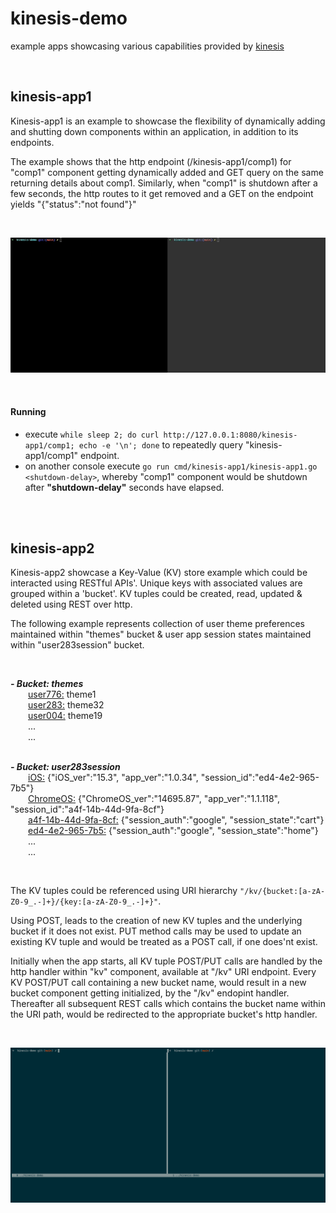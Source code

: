 # kinesis-demo
 example apps showcasing various capabilities provided by [kinesis](https://github.com/srcfoundry/kinesis)

<br>

## kinesis-app1

Kinesis-app1 is an example to showcase the flexibility of dynamically adding and shutting down components within an application, in addition to its endpoints. 
<br>

The example shows that the http endpoint (/kinesis-app1/comp1) for "comp1" component getting dynamically added and GET query on the same returning details about comp1. 
Similarly, when "comp1" is shutdown after a few seconds, the http routes to it get removed and a GET on the endpoint yields "{"status":"not found"}"

<br>

![](images/kinesis-app1-demo.gif)

<br>

#### Running
- execute ```while sleep 2; do curl http://127.0.0.1:8080/kinesis-app1/comp1; echo -e '\n'; done``` to repeatedly query "kinesis-app1/comp1" endpoint.
- on another console execute ```go run cmd/kinesis-app1/kinesis-app1.go <shutdown-delay>```, whereby "comp1" component would be shutdown after <b>"shutdown-delay"</b> seconds have elapsed.


<br>
<br>

## kinesis-app2

Kinesis-app2 showcase a Key-Value (KV) store example which could be interacted using RESTful APIs'. Unique keys with associated values are grouped within a 'bucket'. KV tuples could be created, read, updated & deleted using REST over http. 

The following example represents collection of user theme preferences maintained within "themes" bucket & user app session states maintained within "user283session" bucket.

<br>

**_- Bucket: themes_**
<br>
&emsp;&emsp;<user776:> theme1\
&emsp;&emsp;<user283:> theme32\
&emsp;&emsp;<user004:> theme19\
&emsp;&emsp;...\
&emsp;&emsp;...
<br>
<br>

**_- Bucket: user283session_**
<br>
&emsp;&emsp;<iOS:> {"iOS_ver":"15.3", "app_ver":"1.0.34", "session_id":"ed4-4e2-965-7b5"}\
&emsp;&emsp;<ChromeOS:> {"ChromeOS_ver":"14695.87", "app_ver":"1.1.118", "session_id":"a4f-14b-44d-9fa-8cf"}\
&emsp;&emsp;<a4f-14b-44d-9fa-8cf:> {"session_auth":"google", "session_state":"cart"}\
&emsp;&emsp;<ed4-4e2-965-7b5:> {"session_auth":"google", "session_state":"home"}\
&emsp;&emsp;...\
&emsp;&emsp;...

<br>

The KV tuples could be referenced using URI hierarchy ```"/kv/{bucket:[a-zA-Z0-9_.-]+}/{key:[a-zA-Z0-9_.-]+}"```. 

Using POST, leads to the creation of new KV tuples and the underlying bucket if it does not exist. PUT method calls may be used to update an existing KV tuple and would be treated as a POST call, if one does'nt exist.

Initially when the app starts, all KV tuple POST/PUT calls are handled by the http handler within "kv" component, available at "/kv" URI endpoint. Every KV POST/PUT call containing a new bucket name, would result in a new bucket component getting initialized, by the "/kv" endopint handler. Thereafter all subsequent REST calls which contains the bucket name within the URI path, would be redirected to the appropriate bucket's http handler.

<br>

![](images/kinesis-app2-demo-create-bucket.gif)

<br>
